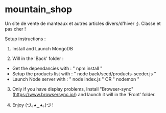 # mountain_shop
Un site de vente de manteaux et autres articles divers/d'hiver ;). Classe et pas cher !


Setup instructions :


1. Install and Launch MongoDB

2. Will in the 'Back' folder : 

- Get the dependancies with : " npm install "
- Setup the products list with : " node back/seed/products-seeder.js "
- Launch Node server with : " node index.js " OR " nodemon "

3. Only if you have display problems, Install "Browser-sync" (https://www.browsersync.io/) 
and launch it will in the 'Front' folder.

4. Enjoy (づ｡◕‿◕｡)づ !
